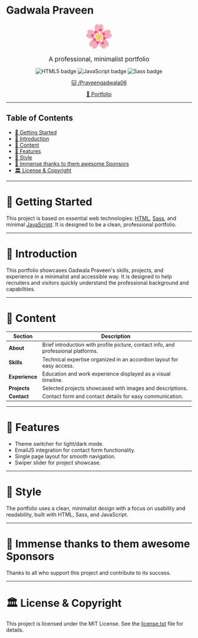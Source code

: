 # Gadwala Praveen

<p align="center">
  <a href="https://praveengadwala06.github.io/portfolio">
    <img src="/assets/favicon/android-chrome-192x192.png" width="70" alt="Portfolio's favicon.">
  </a>
</p>
<p align="center">
  <span style="font-size: larger;">A professional, minimalist portfolio</span>
</p>

<div align="center">
  <img src="https://img.shields.io/badge/html5-%23E34F26.svg?style=for-the-badge&logo=html5&logoColor=white" alt="HTML5 badge" title="HTML" />
  <img src="https://img.shields.io/badge/javascript-%23323330.svg?style=for-the-badge&logo=javascript&logoColor=%23F7DF1E" alt="JavaScript badge" title="JavaScript" />
  <img src="https://img.shields.io/badge/Sass-CC6699?style=for-the-badge&logo=sass&logoColor=white" alt="Sass badge" title="Sass" />
</div>

<p align="center">
  <a href="https://github.com/Praveengadwala06">🐱 /Praveengadwala06</a>
</p>
<p align="center">
  <a href="https://praveengadwala06.github.io/portfolio">📍 Portfolio</a>
</p>

---

Table of Contents
-----------------

* [🔧 Getting Started](#-getting-started)
* [🚪 Introduction](#-introduction)
* [💾 Content](#-content)
* [🔮 Features](#-features)
* [💄 Style](#-style)
* [🥳 Immense thanks to them awesome Sponsors](#-immense-thanks-to-them-awesome-sponsors)
* [🏛 License & Copyright](#-license--copyright)

---

# 🔧 Getting Started

This project is based on essential web technologies: [HTML](https://developer.mozilla.org/en-US/docs/Web/HTML), [Sass](https://sass-lang.com/), and minimal [JavaScript](https://developer.mozilla.org/en-US/docs/Web/JavaScript). It is designed to be a clean, professional portfolio.

---

# 🚪 Introduction

This portfolio showcases Gadwala Praveen's skills, projects, and experience in a minimalist and accessible way. It is designed to help recruiters and visitors quickly understand the professional background and capabilities.

---

# 💾 Content

| Section       | Description                                                                                  |
|---------------|----------------------------------------------------------------------------------------------|
| **About**     | Brief introduction with profile picture, contact info, and professional platforms.           |
| **Skills**    | Technical expertise organized in an accordion layout for easy access.                        |
| **Experience**| Education and work experience displayed as a visual timeline.                                |
| **Projects**  | Selected projects showcased with images and descriptions.                                   |
| **Contact**   | Contact form and contact details for easy communication.                                    |

---

# 🔮 Features

- Theme switcher for light/dark mode.
- EmailJS integration for contact form functionality.
- Single page layout for smooth navigation.
- Swiper slider for project showcase.

---

# 💄 Style

The portfolio uses a clean, minimalist design with a focus on usability and readability, built with HTML, Sass, and JavaScript.

---

# 🥳 Immense thanks to them awesome Sponsors

Thanks to all who support this project and contribute to its success.

---

# 🏛 License & Copyright

This project is licensed under the MIT License. See the [license.txt](license.txt) file for details.
